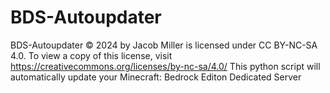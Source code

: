 # BDS-Autoupdater
BDS-Autoupdater © 2024 by Jacob Miller is licensed under CC BY-NC-SA 4.0. To view a copy of this license, visit https://creativecommons.org/licenses/by-nc-sa/4.0/
This python script will automatically update your Minecraft: Bedrock Editon Dedicated Server
